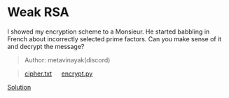 # Weak RSA

I showed my encryption scheme to a Monsieur. He started babbling in French about incorrectly selected prime factors. Can you make sense of it and decrypt the message?

>Author: metavinayak(discord)

>[cipher.txt](./cipher.txt) &emsp; [encrypt.py](./encrypt.py)

[Solution](./soln/README.md)